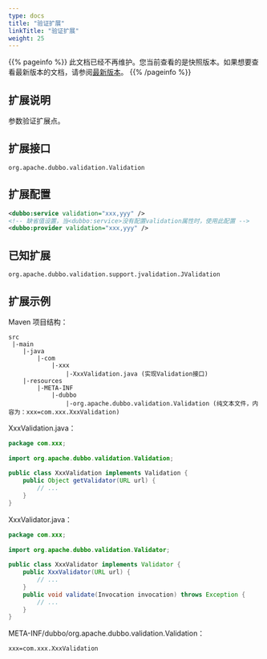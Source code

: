 ```yaml
---
type: docs
title: "验证扩展"
linkTitle: "验证扩展"
weight: 25
---
```


{{% pageinfo %}} 此文档已经不再维护。您当前查看的是快照版本。如果想要查看最新版本的文档，请参阅[最新版本](/zh-cn/docs3-v2/java-sdk/reference-manual/spi/description/validation/)。
{{% /pageinfo %}}

## 扩展说明

参数验证扩展点。

## 扩展接口

`org.apache.dubbo.validation.Validation`

## 扩展配置

```xml
<dubbo:service validation="xxx,yyy" />
<!-- 缺省值设置，当<dubbo:service>没有配置validation属性时，使用此配置 -->
<dubbo:provider validation="xxx,yyy" />
```

## 已知扩展

`org.apache.dubbo.validation.support.jvalidation.JValidation`

## 扩展示例

Maven 项目结构：

```
src
 |-main
    |-java
        |-com
            |-xxx
                |-XxxValidation.java (实现Validation接口)
    |-resources
        |-META-INF
            |-dubbo
                |-org.apache.dubbo.validation.Validation (纯文本文件，内容为：xxx=com.xxx.XxxValidation)
```

XxxValidation.java：

```java
package com.xxx;
 
import org.apache.dubbo.validation.Validation;
 
public class XxxValidation implements Validation {
    public Object getValidator(URL url) {
        // ...
    }
}
```

XxxValidator.java：

```java
package com.xxx;
 
import org.apache.dubbo.validation.Validator;
 
public class XxxValidator implements Validator {
    public XxxValidator(URL url) {
        // ...
    }
    public void validate(Invocation invocation) throws Exception {
        // ...
    }
}
```

META-INF/dubbo/org.apache.dubbo.validation.Validation：

```properties
xxx=com.xxx.XxxValidation
```